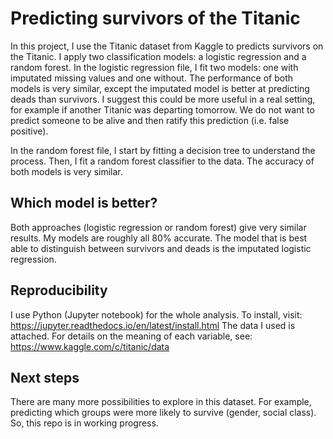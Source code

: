 # Predicting survivors of the Titanic

In this project, I use the Titanic dataset from Kaggle to predicts survivors on the Titanic. I apply two classification models: a logistic regression and a random forest. In the logistic regression file, I fit two models: one with imputated missing values and one without. The performance of both models is very similar, except the imputated model is better at predicting deads than survivors. I suggest this could be more useful in a real setting, for example if another Titanic was departing tomorrow. We do not want to predict someone to be alive and then ratify this prediction (i.e. false positive).

In the random forest file, I start by fitting a decision tree to understand the process. Then, I fit a random forest classifier to the data. The accuracy of both models is very similar.

## Which model is better?

Both approaches (logistic regression or random forest) give very similar results. My models are roughly all 80% accurate. The model that is best able to distinguish between survivors and deads is the imputated logistic regression.

## Reproducibility

I use Python (Jupyter notebook) for the whole analysis. To install, visit: https://jupyter.readthedocs.io/en/latest/install.html
The data I used is attached. For details on the meaning of each variable, see: https://www.kaggle.com/c/titanic/data

## Next steps

There are many more possibilities to explore in this dataset. For example, predicting which groups were more likely to survive (gender, social class). So, this repo is in working progress.
